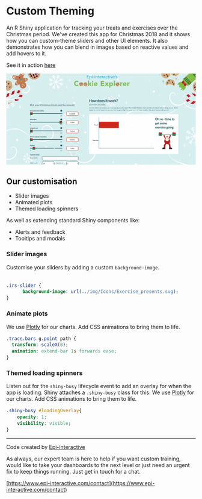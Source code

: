 # Custom Theming

An R Shiny application for tracking your treats and exercises over the Christmas period. We've created this app for Christmas 2018 and it shows how you can custom-theme sliders and other UI elements. It also demonstrates how you can blend in images based on reactive values and add hovers to it.

See it in action [here](https://shiny.epi-interactive.com/cookie-explorer)

![alt text](www/cookie-explorer.PNG)

## Our customisation

*  Slider images
*  Animated plots
*  Themed loading spinners

As well as extending standard Shiny components like:

*  Alerts and feedback
*  Tooltips and modals

### Slider images
Customise your sliders by adding a custom `background-image`.
``` css

.irs-slider {
      background-image: url(../img/Icons/Exercise_presents.svg);
}
```

### Animate plots 
We use [Plotly](https://plot.ly/) for our charts. Add CSS animations to bring them to life.
``` css 
.trace.bars g.point path {
  transform: scaleX(0);
  animation: extend-bar 1s forwards ease;
}
```

### Themed loading spinners
Listen out for the `shiny-busy` lifecycle event to add an overlay for when the app is loading. Shiny attaches a `.shiny-busy` class for this.
We use [Plotly](https://plot.ly/) for our charts. Add CSS animations to bring them to life.
``` css 
.shiny-busy #loadingOverlay{
    opacity: 1;
    visibility: visible;
}
```


---

Code created by [Epi-interactive](https://www.epi-interactive.com) 

As always, our expert team is here to help if you want custom training, would like to take your dashboards to the next level or just need an urgent fix to keep things running. Just get in touch for a chat.

[https://www.epi-interactive.com/contact](https://www.epi-interactive.com/contact)
